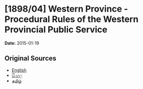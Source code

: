 # [1898/04] Western Province - Procedural Rules of the Western Provincial Public Service

**Date:** 2015-01-19

## Original Sources

- [English](https://documents.gov.lk/view/extra-gazettes/2015/1/1898-04_E.pdf)
- [සිංහල](https://documents.gov.lk/view/extra-gazettes/2015/1/1898-04_S.pdf)
- [தமிழ்](https://documents.gov.lk/view/extra-gazettes/2015/1/1898-04_T.pdf)
